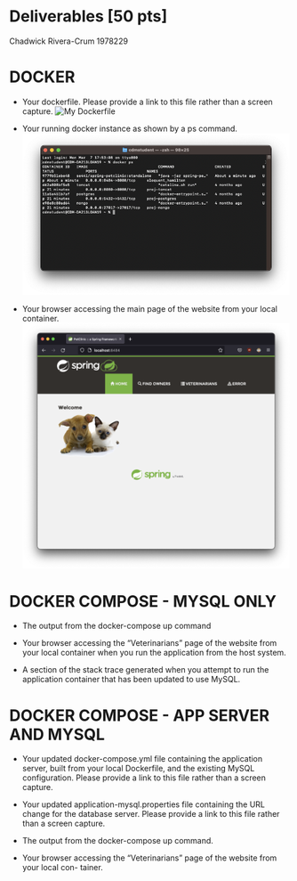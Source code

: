 # Deliverables [50 pts]
Chadwick Rivera-Crum 1978229

# DOCKER
- Your dockerfile. Please provide a link to this file rather than a screen capture.
![My Dockerfile](Dockerfile)

- Your running docker instance as shown by a ps command.
![Running Docker Instance](images/Docker_ps.png)

- Your browser accessing the main page of the website from your local container.
![Running Docker Instance](images/Spring_running_docker.png)

# DOCKER COMPOSE - MYSQL ONLY
- The output from the docker-compose up command

- Your browser accessing the “Veterinarians” page of the website from your local container when you run the application from the host system.

- A section of the stack trace generated when you attempt to run the application container that has been updated to use MySQL.

# DOCKER COMPOSE - APP SERVER AND MYSQL
- Your updated docker-compose.yml file containing the application server, built from your local Dockerfile, and the existing MySQL configuration. Please provide a link to this file rather than a screen capture.

- Your updated application-mysql.properties file containing the URL change for the database server. Please provide a link to this file rather than a screen capture.

- The output from the docker-compose up command.

- Your browser accessing the “Veterinarians” page of the website from your local con- tainer.